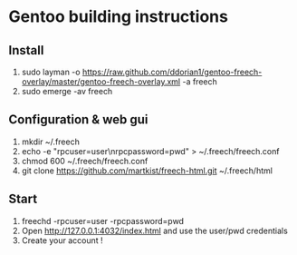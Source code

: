 # Gentoo building instructions

## Install

1. sudo layman -o https://raw.github.com/ddorian1/gentoo-freech-overlay/master/gentoo-freech-overlay.xml -a freech
1. sudo emerge -av freech

## Configuration & web gui

1. mkdir ~/.freech
1. echo -e "rpcuser=user\nrpcpassword=pwd" > ~/.freech/freech.conf
1. chmod 600 ~/.freech/freech.conf
1. git clone https://github.com/martkist/freech-html.git ~/.freech/html

## Start

1. freechd -rpcuser=user -rpcpassword=pwd
1. Open http://127.0.0.1:4032/index.html and use the user/pwd credentials
1. Create your account !

